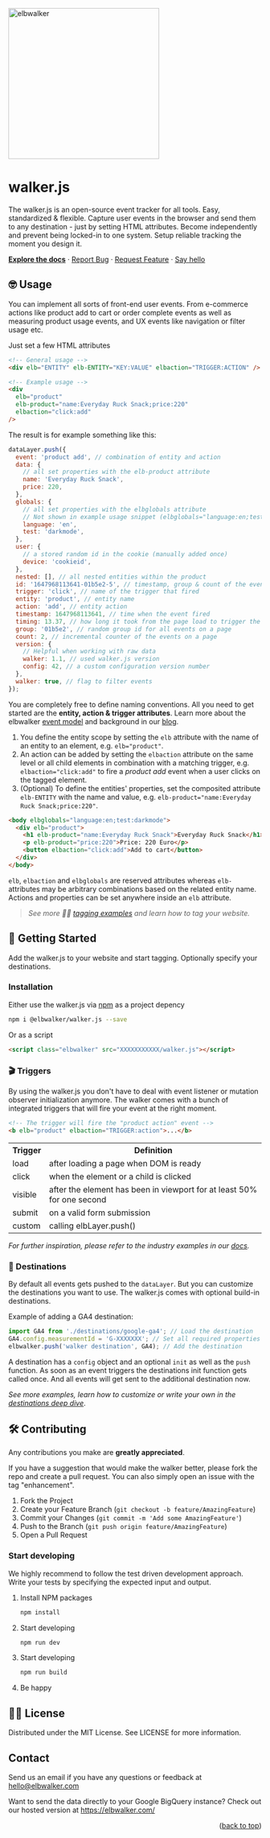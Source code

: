 <p align="left">
  <a href="https://elbwalker.com">
    <img title="elbwalker" src='https://www.elbwalker.com/elbwalker.png' width="300px"/>
  </a>
</p>

# walker.js

The walker.js is an open-source event tracker for all tools. Easy, standardized & flexible. Capture user events in the browser and send them to any destination - just by setting HTML attributes.
Become independently and prevent being locked-in to one system. Setup reliable tracking the moment you design it.

[**Explore the docs**](https://docs.elbwalker.com) · [Report Bug](https://github.com/elbwalker/walker.js/issues/new) · [Request Feature](https://github.com/elbwalker/walker.js/issues/new) · [Say hello](https://calendly.com/elbwalker-demo/30min)

## 🤓 Usage

You can implement all sorts of front-end user events. From e-commerce actions like product add to cart or order complete events as well as measuring product usage events, and UX events like navigation or filter usage etc.

Just set a few HTML attributes

```html
<!-- General usage -->
<div elb="ENTITY" elb-ENTITY="KEY:VALUE" elbaction="TRIGGER:ACTION" />

<!-- Example usage -->
<div
  elb="product"
  elb-product="name:Everyday Ruck Snack;price:220"
  elbaction="click:add"
/>
```

The result is for example something like this:

```js
dataLayer.push({
  event: 'product add', // combination of entity and action
  data: {
    // all set properties with the elb-product attribute
    name: 'Everyday Ruck Snack',
    price: 220,
  },
  globals: {
    // all set properties with the elbglobals attribute
    // Not shown in example usage snippet (elbglobals="language:en;test:darkmode")
    language: 'en',
    test: 'darkmode',
  },
  user: {
    // a stored random id in the cookie (manually added once)
    device: 'cookieid',
  },
  nested: [], // all nested entities within the product
  id: '1647968113641-01b5e2-5', // timestamp, group & count of the event
  trigger: 'click', // name of the trigger that fired
  entity: 'product', // entity name
  action: 'add', // entity action
  timestamp: 1647968113641, // time when the event fired
  timing: 13.37, // how long it took from the page load to trigger the event
  group: '01b5e2', // random group id for all events on a page
  count: 2, // incremental counter of the events on a page
  version: {
    // Helpful when working with raw data
    walker: 1.1, // used walker.js version
    config: 42, // a custom configuration version number
  },
  walker: true, // flag to filter events
});
```

You are completely free to define naming conventions. All you need to get started are the **entity, action & trigger attributes**. Learn more about the elbwalker [event model](https://www.elbwalker.com/blog/elbwalker-event-concept) and background in our [blog](https://www.elbwalker.com/blog/).

1. You define the entity scope by setting the `elb` attribute with the name of an entity to an element, e.g. `elb="product"`.
2. An action can be added by setting the `elbaction` attribute on the same level or all child elements in combination with a matching trigger, e.g. `elbaction="click:add"` to fire a _product add_ event when a user clicks on the tagged element.
3. (Optional) To define the entities' properties, set the composited attribute `elb-ENTITY` with the name and value, e.g. `elb-product="name:Everyday Ruck Snack;price:220"`.

```html
<body elbglobals="language:en;test:darkmode">
  <div elb="product">
    <h1 elb-product="name:Everyday Ruck Snack">Everyday Ruck Snack</h1>
    <p elb-product="price:220">Price: 220 Euro</p>
    <button elbaction="click:add">Add to cart</button>
  </div>
</body>
```

`elb`, `elbaction` and `elbglobals` are reserved attributes whereas `elb-` attributes may be arbitrary combinations based on the related entity name.
Actions and properties can be set anywhere inside an `elb` attribute.

> _See more 🧑‍🎓 [tagging examples](https://github.com/elbwalker/walker.js/XXXXXXXXXXXXXXXXXXXXXX) and learn how to tag your website._

## 🚀 Getting Started

Add the walker.js to your website and start tagging. Optionally specify your destinations.

### Installation

Either use the walker.js via [npm](XXXXXXXXXXX) as a project depency

```sh
npm i @elbwalker/walker.js --save
```

Or as a script

```html
<script class="elbwalker" src="XXXXXXXXXXX/walker.js"></script>
```

### 🎬 Triggers

By using the walker.js you don't have to deal with event listener or mutation observer initialization anymore. The walker comes with a bunch of integrated triggers that will fire your event at the right moment.

```html
<!-- The trigger will fire the "product action" event -->
<b elb="product" elbaction="TRIGGER:action">...</b>
```

<table>
  <tr>
    <th>Trigger</th>
    <th>Definition</th>
  </tr>
  <tr>
    <td>load</td>
    <td>after loading a page when DOM is ready</td>
  </tr>
  <tr>
    <td>click</td>
    <td>when the element or a child is clicked</td>
  </tr>
  <tr>
    <td>visible</td>
    <td>after the element has been in viewport for at least 50% for one second</td>
  </tr>
  <tr>
    <td>submit</td>
    <td>on a valid form submission</td>
  </tr>
  <tr>
    <td>custom</td>
    <td>calling elbLayer.push()</td>
  </tr>
</table>

_For further inspiration, please refer to the industry examples in our [docs](https://docs.elbwalker.com/sources/web/industry-examples)._

### 🎯 Destinations

By default all events gets pushed to the `dataLayer`. But you can customize the destinations you want to use. The walker.js comes with optional build-in destinations.

Example of adding a GA4 destination:

```js
import GA4 from './destinations/google-ga4'; // Load the destination
GA4.config.measurementId = 'G-XXXXXXX'; // Set all required properties
elbwalker.push('walker destination', GA4); // Add the destination
```

A destination has a `config` object and an optional `init` as well as the `push` function.
As soon as an event triggers the destinations init function gets called once.
And all events will get sent to the additional destination now.

_See more examples, learn how to customize or write your own in the [destinations deep dive](https://github.com/elbwalker/walker.js/XXXXXXXXXXXXXXXXXXXXXX)_.

## 🛠 Contributing

Any contributions you make are **greatly appreciated**.

If you have a suggestion that would make the walker better, please fork the repo and create a pull request. You can also simply open an issue with the tag "enhancement".

1. Fork the Project
2. Create your Feature Branch (`git checkout -b feature/AmazingFeature`)
3. Commit your Changes (`git commit -m 'Add some AmazingFeature'`)
4. Push to the Branch (`git push origin feature/AmazingFeature`)
5. Open a Pull Request

### Start developing

We highly recommend to follow the test driven development approach. Write your tests by specifying the expected input and output.

1. Install NPM packages
   ```sh
   npm install
   ```
2. Start developing
   ```sh
   npm run dev
   ```
3. Start developing
   ```sh
   npm run build
   ```
4. Be happy

## 👩‍⚖️ License

Distributed under the MIT License. See LICENSE for more information.

## Contact

Send us an email if you have any questions or feedback at hello@elbwalker.com

Want to send the data directly to your Google BigQuery instance? Check out our hosted version at https://elbwalker.com/

<p align="right">(<a href="#top">back to top</a>)</p>
